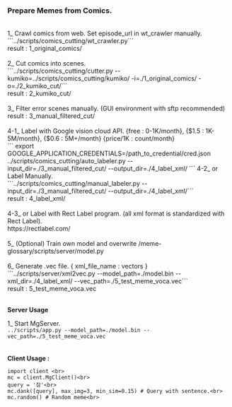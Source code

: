 <h3><b>Prepare Memes from Comics.</b></h3><br>
1_ Crawl comics from web. Set episode_url in wt_crawler manually.<br>
```../scripts/comics_cutting/wt_crawler.py```
<br>
result : 1_original_comics/ <br>
<br>
2_ Cut comics into scenes.<br>
```../scripts/comics_cutting/cutter.py --kumiko=../scripts/comics_cutting/kumiko/ -i=./1_original_comics/ -o=./2_kumiko_cut/```
<br>
result : 2_kumiko_cut/<br>
<br>
3_ Filter error scenes manually. (GUI environment with sftp recommended) <br>
result : 3_manual_filtered_cut/<br>
<br>
4-1_ Label with Google vision cloud API. {free : 0-1K/month}, {$1.5 : 1K-5M/month}, {$0.6 : 5M+/month} {price/1K : count/month}<br>
```
export GOOGLE_APPLICATION_CREDENTIALS=/path_to_credential/cred.json
../scripts/comics_cutting/auto_labeler.py --input_dir=./3_manual_filtered_cut/ --output_dir=./4_label_xml/
```
4-2_ or Label Manually. <br>
```../scripts/comics_cutting/manual_labeler.py --input_dir=./3_manual_filtered_cut/ --output_dir=./4_label_xml/```
<br>
result : 4_label_xml/ <br>
<br>
4-3_ or Label with Rect Label program. (all xml format is standardized with Rect Label).<br>
https://rectlabel.com/ <br>
<br>
5_ (Optional) Train own model and overwrite /meme-glossary/scripts/server/model.py <br>
<br>
6_ Generate .vec file. { xml_file_name : vectors } <br>
```../scripts/server/xml2vec.py --model_path=./model.bin --xml_dir=./4_label_xml/ --vec_path=./5_test_meme_voca.vec```
<br>
result : 5_test_meme_voca.vec <br>
<br>

<b>Server Usage</b><br>

1_ Start MgServer. <br>
```../scripts/app.py --model_path=./model.bin --vec_path=./5_test_meme_voca.vec```
<br>
<br>
<br>
<b>Client Usage :</b> <br>
```
import client <br>
mc = client.MgClient()<br>
query = '잠'<br>
mc.dank([query], max_img=3, min_sim=0.15) # Query with sentence.<br>
mc.random() # Random meme<br>
```
<br>
